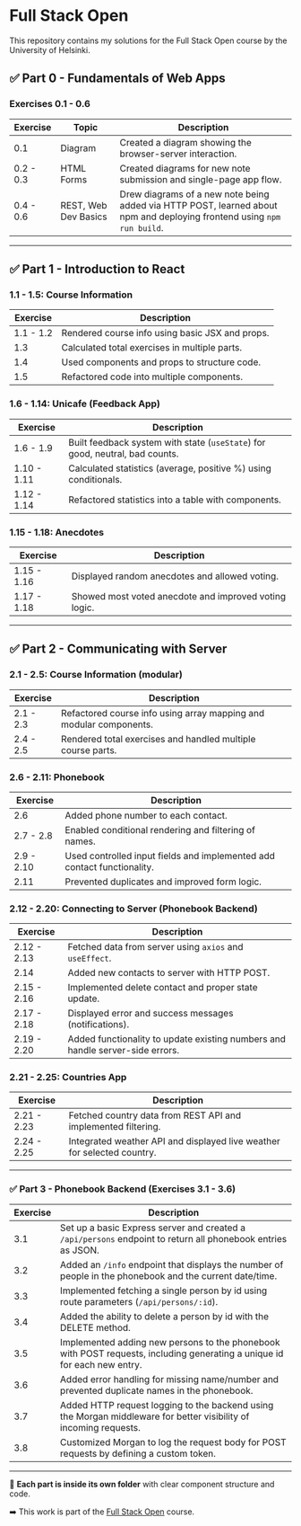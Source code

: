 # Full Stack Open

This repository contains my solutions for the Full Stack Open course by the University of Helsinki.

## ✅ Part 0 - Fundamentals of Web Apps

### Exercises 0.1 - 0.6

| Exercise | Topic | Description |
|----------|-------|-------------|
| 0.1 | Diagram | Created a diagram showing the browser-server interaction. |
| 0.2 - 0.3 | HTML Forms | Created diagrams for new note submission and single-page app flow. |
| 0.4 - 0.6 | REST, Web Dev Basics | Drew diagrams of a new note being added via HTTP POST, learned about npm and deploying frontend using `npm run build`. |

---

## ✅ Part 1 - Introduction to React

### 1.1 - 1.5: Course Information

| Exercise | Description |
|----------|-------------|
| 1.1 - 1.2 | Rendered course info using basic JSX and props. |
| 1.3 | Calculated total exercises in multiple parts. |
| 1.4 | Used components and props to structure code. |
| 1.5 | Refactored code into multiple components. |

### 1.6 - 1.14: Unicafe (Feedback App)

| Exercise | Description |
|----------|-------------|
| 1.6 - 1.9 | Built feedback system with state (`useState`) for good, neutral, bad counts. |
| 1.10 - 1.11 | Calculated statistics (average, positive %) using conditionals. |
| 1.12 - 1.14 | Refactored statistics into a table with components. |

### 1.15 - 1.18: Anecdotes

| Exercise | Description |
|----------|-------------|
| 1.15 - 1.16 | Displayed random anecdotes and allowed voting. |
| 1.17 - 1.18 | Showed most voted anecdote and improved voting logic. |

---

## ✅ Part 2 - Communicating with Server

### 2.1 - 2.5: Course Information (modular)

| Exercise | Description |
|----------|-------------|
| 2.1 - 2.3 | Refactored course info using array mapping and modular components. |
| 2.4 - 2.5 | Rendered total exercises and handled multiple course parts. |

### 2.6 - 2.11: Phonebook

| Exercise | Description |
|----------|-------------|
| 2.6 | Added phone number to each contact. |
| 2.7 - 2.8 | Enabled conditional rendering and filtering of names. |
| 2.9 - 2.10 | Used controlled input fields and implemented add contact functionality. |
| 2.11 | Prevented duplicates and improved form logic. |

### 2.12 - 2.20: Connecting to Server (Phonebook Backend)

| Exercise | Description |
|----------|-------------|
| 2.12 - 2.13 | Fetched data from server using `axios` and `useEffect`. |
| 2.14 | Added new contacts to server with HTTP POST. |
| 2.15 - 2.16 | Implemented delete contact and proper state update. |
| 2.17 - 2.18 | Displayed error and success messages (notifications). |
| 2.19 - 2.20 | Added functionality to update existing numbers and handle server-side errors. |

### 2.21 - 2.25: Countries App

| Exercise | Description |
|----------|-------------|
| 2.21 - 2.23 | Fetched country data from REST API and implemented filtering. |
| 2.24 - 2.25 | Integrated weather API and displayed live weather for selected country. |

---

### ✅ Part 3 - Phonebook Backend (Exercises 3.1 - 3.6)

| Exercise | Description |
|----------|-------------|
| 3.1 | Set up a basic Express server and created a `/api/persons` endpoint to return all phonebook entries as JSON. |
| 3.2 | Added an `/info` endpoint that displays the number of people in the phonebook and the current date/time. |
| 3.3 | Implemented fetching a single person by id using route parameters (`/api/persons/:id`). |
| 3.4 | Added the ability to delete a person by id with the DELETE method. |
| 3.5 | Implemented adding new persons to the phonebook with POST requests, including generating a unique id for each new entry. |
| 3.6 | Added error handling for missing name/number and prevented duplicate names in the phonebook. |
| 3.7 | Added HTTP request logging to the backend using the Morgan middleware for better visibility of incoming requests. |
| 3.8 | Customized Morgan to log the request body for POST requests by defining a custom token. |

---

📁 **Each part is inside its own folder** with clear component structure and code.

➡️ This work is part of the [Full Stack Open](https://fullstackopen.com/en) course.

